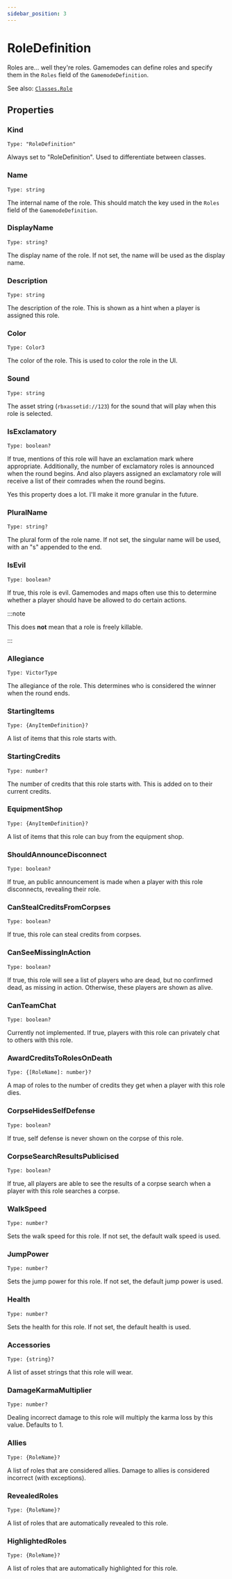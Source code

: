 ```yaml
---
sidebar_position: 3
---
```


# RoleDefinition

Roles are... well they're roles. Gamemodes can define roles and specify them in the `Roles` field of the `GamemodeDefinition`.

See also: [`Classes.Role`](/Classes/Role.md)

## Properties

### Kind

`Type: "RoleDefinition"`

Always set to "RoleDefinition". Used to differentiate between classes.

### Name

`Type: string`

The internal name of the role. This should match the key used in the `Roles` field of the `GamemodeDefinition`.

### DisplayName

`Type: string?`

The display name of the role. If not set, the name will be used as the display name.

### Description

`Type: string`

The description of the role. This is shown as a hint when a player is assigned this role.

### Color

`Type: Color3`

The color of the role. This is used to color the role in the UI.

### Sound

`Type: string`

The asset string (`rbxassetid://123`) for the sound that will play when this role is selected.

### IsExclamatory

`Type: boolean?`

If true, mentions of this role will have an exclamation mark where appropriate. Additionally, the number of exclamatory roles is announced when the round begins. And also players assigned an exclamatory role will receive a list of their comrades when the round begins.

Yes this property does a lot. I'll make it more granular in the future.

### PluralName

`Type: string?`

The plural form of the role name. If not set, the singular name will be used, with an "s" appended to the end.

### IsEvil

`Type: boolean?`

If true, this role is evil. Gamemodes and maps often use this to determine whether a player should have be allowed to do certain actions.

:::note

This does **not** mean that a role is freely killable.

:::

### Allegiance

`Type: VictorType`

The allegiance of the role. This determines who is considered the winner when the round ends.

### StartingItems

`Type: {AnyItemDefinition}?`

A list of items that this role starts with.

### StartingCredits

`Type: number?`

The number of credits that this role starts with. This is added on to their current credits.

### EquipmentShop

`Type: {AnyItemDefinition}?`

A list of items that this role can buy from the equipment shop.

### ShouldAnnounceDisconnect

`Type: boolean?`

If true, an public announcement is made when a player with this role disconnects, revealing their role.

### CanStealCreditsFromCorpses

`Type: boolean?`

If true, this role can steal credits from corpses.

### CanSeeMissingInAction

`Type: boolean?`

If true, this role will see a list of players who are dead, but no confirmed dead, as missing in action. Otherwise, these players are shown as alive.

### CanTeamChat

`Type: boolean?`

Currently not implemented. If true, players with this role can privately chat to others with this role.

### AwardCreditsToRolesOnDeath

`Type: {[RoleName]: number}?`

A map of roles to the number of credits they get when a player with this role dies.

### CorpseHidesSelfDefense

`Type: boolean?`

If true, self defense is never shown on the corpse of this role.

### CorpseSearchResultsPublicised

`Type: boolean?`

If true, all players are able to see the results of a corpse search when a player with this role searches a corpse.

### WalkSpeed

`Type: number?`

Sets the walk speed for this role. If not set, the default walk speed is used.

### JumpPower

`Type: number?`

Sets the jump power for this role. If not set, the default jump power is used.

### Health

`Type: number?`

Sets the health for this role. If not set, the default health is used.

### Accessories

`Type: {string}?`

A list of asset strings that this role will wear.

### DamageKarmaMultiplier

`Type: number?`

Dealing incorrect damage to this role will multiply the karma loss by this value. Defaults to 1.

### Allies

`Type: {RoleName}?`

A list of roles that are considered allies. Damage to allies is considered incorrect (with exceptions).

### RevealedRoles

`Type: {RoleName}?`

A list of roles that are automatically revealed to this role.

### HighlightedRoles

`Type: {RoleName}?`

A list of roles that are automatically highlighted for this role.